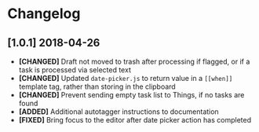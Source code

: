 # Changelog

## [1.0.1] 2018-04-26

- **[CHANGED]**  Draft not moved to trash after processing if flagged, or if a task is processed via selected text
- **[CHANGED]**  Updated `date-picker.js` to return value in a `[[when]]` template tag, rather than storing in the clipboard
- **[CHANGED]**  Prevent sending empty task list to Things, if no tasks are found
- **[ADDED]**    Additional autotagger instructions to documentation
- **[FIXED]**    Bring focus to the editor after date picker action has completed
